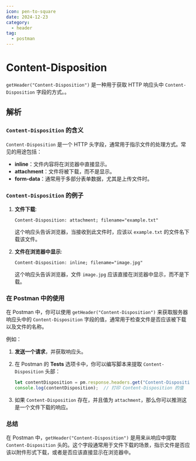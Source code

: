 ```yaml
---
icon: pen-to-square
date: 2024-12-23
category:
  - header
tag:
  - postman
---
```


# Content-Disposition

`getHeader("Content-Disposition")` 是一种用于获取 HTTP 响应头中 `Content-Disposition` 字段的方式。。
## 解析

### `Content-Disposition` 的含义

`Content-Disposition` 是一个 HTTP 头字段，通常用于指示文件的处理方式。常见的用途包括：

- **inline**：文件内容将在浏览器中直接显示。
- **attachment**：文件将被下载，而不是显示。
- **form-data**：通常用于多部分表单数据，尤其是上传文件时。

### `Content-Disposition` 的例子

1. **文件下载**:
   ```
   Content-Disposition: attachment; filename="example.txt"
   ```
   这个响应头告诉浏览器，当接收到此文件时，应该以 `example.txt` 的文件名下载该文件。

2. **文件在浏览器中显示**:
   ```
   Content-Disposition: inline; filename="image.jpg"
   ```
   这个响应头告诉浏览器，文件 `image.jpg` 应该直接在浏览器中显示，而不是下载。

### 在 Postman 中的使用

在 Postman 中，你可以使用 `getHeader("Content-Disposition")` 来获取服务器响应头中的 `Content-Disposition` 字段的值，通常用于检查文件是否应该被下载以及文件的名称。

例如：

1. **发送一个请求**，并获取响应头。
2. 在 Postman 的 **Tests** 选项卡中，你可以编写脚本来提取 `Content-Disposition` 头部：
   ```javascript
   let contentDisposition = pm.response.headers.get("Content-Disposition");
   console.log(contentDisposition);  // 打印 Content-Disposition 的值
   ```

3. 如果 `Content-Disposition` 存在，并且值为 `attachment`，那么你可以推测这是一个文件下载的响应。

### 总结

在 Postman 中，`getHeader("Content-Disposition")` 是用来从响应中提取 `Content-Disposition` 头的。这个字段通常用于文件下载的场景，指示文件是否应该以附件形式下载，或者是否应该直接显示在浏览器中。